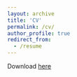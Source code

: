 ```yaml
---
layout: archive
title: 'CV'
permalink: /cv/
author_profile: true
redirect_from:
  - /resume
---
```

Download [here](http://he-siyu.github.io/files/resume_SH__2021_07_10_.pdf)
